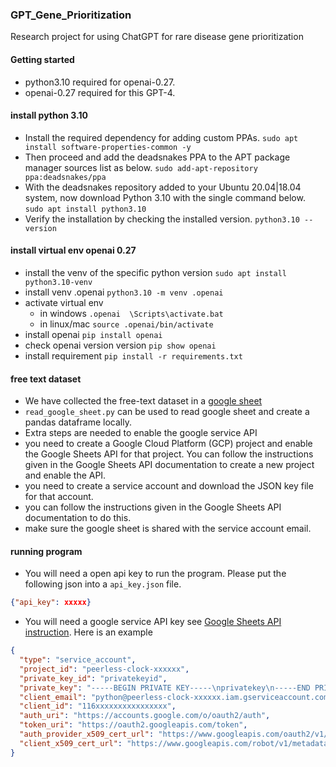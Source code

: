 ### GPT_Gene_Prioritization
Research project for using ChatGPT for rare disease gene prioritization

#### Getting started
- python3.10 required for openai-0.27.
- openai-0.27 required for this GPT-4.

#### install python 3.10
- Install the required dependency for adding custom PPAs.
`sudo apt install software-properties-common -y`
- Then proceed and add the deadsnakes PPA to the APT package manager sources list as below.
`sudo add-apt-repository ppa:deadsnakes/ppa`
- With the deadsnakes repository added to your Ubuntu 20.04|18.04 system, now download Python 3.10 with the single command below.
`sudo apt install python3.10`
- Verify the installation by checking the installed version.
`python3.10 --version`



#### install virtual env openai 0.27
- install the venv of the specific python version 
`sudo apt install python3.10-venv`
- install venv .openai
`python3.10 -m venv .openai`
- activate virtual env
    - in windows
    `.openai  \Scripts\activate.bat`
    - in linux/mac
    `source .openai/bin/activate`
- install openai 
`pip install openai`
- check openai version version
`pip show openai`
- install requirement
`pip install -r requirements.txt`

#### free text dataset
- We have collected the free-text dataset in a [google sheet](https://docs.google.com/spreadsheets/d/1GL_mEX2Iqz5ANvftYWa2mwDKxnA05jN-s2SKDw3rLeo/edit#gid=0)
- `read_google_sheet.py` can be used to read google sheet and create a pandas dataframe locally.
- Extra steps are needed to enable the google service API
 - you need to create a Google Cloud Platform (GCP) project and enable the Google Sheets API for that project. You can follow the instructions given in the Google Sheets API documentation to create a new project and enable the API.
 - you need to create a service account and download the JSON key file for that account. 
 - you can follow the instructions given in the Google Sheets API documentation to do this.
 - make sure the google sheet is shared with the service account email.


#### running program
- You will need a open api key to run the program. Please put the following json into a `api_key.json` file.
```json
{"api_key": xxxxx}
```
- You will need a google service API key see [Google Sheets API instruction](https://developers.google.com/sheets/api/guides/concepts). Here is an example
```json
{
  "type": "service_account",
  "project_id": "peerless-clock-xxxxxx",
  "private_key_id": "privatekeyid",
  "private_key": "-----BEGIN PRIVATE KEY-----\nprivatekey\n-----END PRIVATE KEY-----\n",
  "client_email": "python@peerless-clock-xxxxxx.iam.gserviceaccount.com",
  "client_id": "116xxxxxxxxxxxxxxxx",
  "auth_uri": "https://accounts.google.com/o/oauth2/auth",
  "token_uri": "https://oauth2.googleapis.com/token",
  "auth_provider_x509_cert_url": "https://www.googleapis.com/oauth2/v1/certs",
  "client_x509_cert_url": "https://www.googleapis.com/robot/v1/metadata/x509/python%40peerless-clock-xxxxxx.iam.gserviceaccount.com"
}
```
